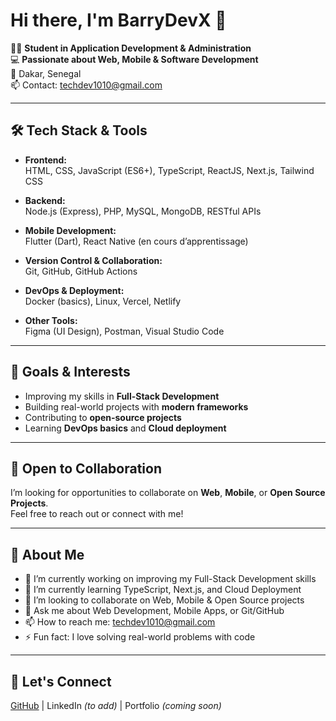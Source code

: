# Hi there, I'm BarryDevX 👋

👨‍💻 **Student in Application Development & Administration**  
💻 **Passionate about Web, Mobile & Software Development**  
📍 Dakar, Senegal  
📫 Contact: techdev1010@gmail.com 

----

## 🛠️ Tech Stack & Tools  

- **Frontend:**  
  HTML, CSS, JavaScript (ES6+), TypeScript, ReactJS, Next.js, Tailwind CSS  

- **Backend:**  
  Node.js (Express), PHP, MySQL, MongoDB, RESTful APIs  

- **Mobile Development:**  
  Flutter (Dart), React Native (en cours d’apprentissage)  

- **Version Control & Collaboration:**  
  Git, GitHub, GitHub Actions  

- **DevOps & Deployment:**  
  Docker (basics), Linux, Vercel, Netlify  

- **Other Tools:**  
  Figma (UI Design), Postman, Visual Studio Code  


----

## 🎯 Goals & Interests  
- Improving my skills in **Full-Stack Development**  
- Building real-world projects with **modern frameworks**  
- Contributing to **open-source projects**  
- Learning **DevOps basics** and **Cloud deployment**

----

## 🤝 Open to Collaboration  
I’m looking for opportunities to collaborate on **Web**, **Mobile**, or **Open Source Projects**.  
Feel free to reach out or connect with me! 

---

## 🤔 About Me  
- 🔭 I’m currently working on improving my Full-Stack Development skills  
- 🌱 I’m currently learning TypeScript, Next.js, and Cloud Deployment  
- 👯 I’m looking to collaborate on Web, Mobile & Open Source projects  
- 💬 Ask me about Web Development, Mobile Apps, or Git/GitHub  
- 📫 How to reach me: techdev1010@gmail.com  
- ⚡ Fun fact: I love solving real-world problems with code  

---

## 📲 Let's Connect  
[GitHub](https://github.com/BarryDevX) | LinkedIn *(to add)* | Portfolio *(coming soon)*

